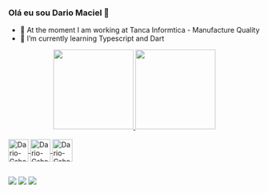 ### Olá eu sou Dario Maciel 👋

- 🔭 At the moment I am working at Tanca Informtica - Manufacture Quality
- 🌱 I’m currently learning Typescript and Dart

<div align="center">
  <a href="https://github.com/DarioPMaciel">
  <img height="160em" src="https://github-readme-stats.vercel.app/api?username=DarioPMaciel&show_icons=false&theme=blue&include_all_commits=true&count_private=true"/>
  <img height="160em" src="https://github-readme-stats.vercel.app/api/top-langs/?username=DarioPMaciel&layout=compact&langs_count=7&theme=blue"/>
</div>
  <div style="display: inline_block"><br>
    <img align="center" alt="Dario-Csharp" height="45" width="40" src="https://cdn.jsdelivr.net/gh/devicons/devicon/icons/flutter/flutter-original.svg">  
    <img align="center" alt="Dario-Csharp" height="45" width="40" src="https://cdn.jsdelivr.net/gh/devicons/devicon/icons/dart/dart-plain-wordmark.svg">
    <img align="center" alt="Dario-Csharp" height="45" width="40" src="https://cdn.jsdelivr.net/gh/devicons/devicon/icons/typescript/typescript-original.svg">
</div>

##
  
<div>
   <a href="https://instagram.com/dariodepaulamaciel" target="_blank"><img src="https://img.shields.io/badge/Instagram-E4405F?style=for-the-badge&logo=instagram&logoColor=white" target="_blank"></a>
  <a href="https://www.linkedin.com/in/dario-maciel-028bb8119/" target="_blank"><img src="https://img.shields.io/badge/LinkedIn-0077B5?style=for-the-badge&logo=linkedin&logoColor=white" target="_blank"></a>
  <a href = "mailto:ddmaciel@gmail.com"><img src="https://img.shields.io/badge/-Gmail-%23333?style=for-the-badge&logo=gmail&logoColor=white"></a>
  
  
  </div>
